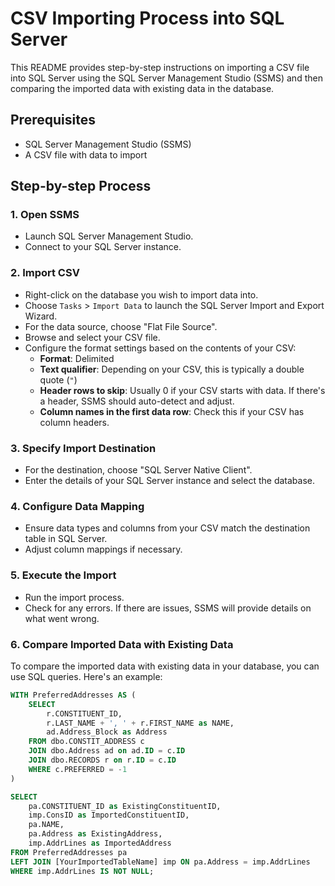 # CSV Importing Process into SQL Server

This README provides step-by-step instructions on importing a CSV file into SQL Server using the SQL Server Management Studio (SSMS) and then comparing the imported data with existing data in the database.

## Prerequisites

- SQL Server Management Studio (SSMS)
- A CSV file with data to import

## Step-by-step Process

### 1. Open SSMS

- Launch SQL Server Management Studio.
- Connect to your SQL Server instance.

### 2. Import CSV

- Right-click on the database you wish to import data into.
- Choose `Tasks` > `Import Data` to launch the SQL Server Import and Export Wizard.
- For the data source, choose "Flat File Source".
- Browse and select your CSV file.
- Configure the format settings based on the contents of your CSV:
  - **Format**: Delimited
  - **Text qualifier**: Depending on your CSV, this is typically a double quote (`"`)
  - **Header rows to skip**: Usually 0 if your CSV starts with data. If there's a header, SSMS should auto-detect and adjust.
  - **Column names in the first data row**: Check this if your CSV has column headers.

### 3. Specify Import Destination

- For the destination, choose "SQL Server Native Client".
- Enter the details of your SQL Server instance and select the database.

### 4. Configure Data Mapping

- Ensure data types and columns from your CSV match the destination table in SQL Server.
- Adjust column mappings if necessary.
  
### 5. Execute the Import

- Run the import process.
- Check for any errors. If there are issues, SSMS will provide details on what went wrong.

### 6. Compare Imported Data with Existing Data

To compare the imported data with existing data in your database, you can use SQL queries. Here's an example:

```sql
WITH PreferredAddresses AS (
    SELECT 
        r.CONSTITUENT_ID,
        r.LAST_NAME + ', ' + r.FIRST_NAME as NAME,
        ad.Address_Block as Address
    FROM dbo.CONSTIT_ADDRESS c
    JOIN dbo.Address ad on ad.ID = c.ID
    JOIN dbo.RECORDS r on r.ID = c.ID
    WHERE c.PREFERRED = -1
)

SELECT
    pa.CONSTITUENT_ID as ExistingConstituentID,
    imp.ConsID as ImportedConstituentID,
    pa.NAME,
    pa.Address as ExistingAddress,
    imp.AddrLines as ImportedAddress
FROM PreferredAddresses pa
LEFT JOIN [YourImportedTableName] imp ON pa.Address = imp.AddrLines
WHERE imp.AddrLines IS NOT NULL;
